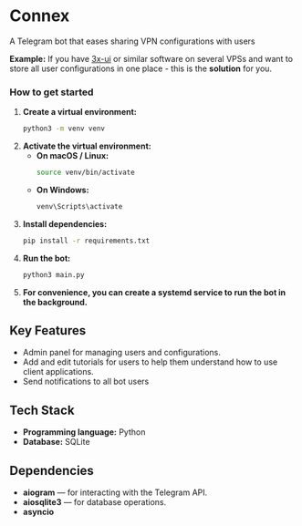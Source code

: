 # Connex
A Telegram bot that eases sharing VPN configurations with users

**Example:** If you have [3x-ui](https://github.com/MHSanaei/3x-ui) or similar software on several VPSs and want to store all user configurations in one place - this is the **solution** for you.

### How to get started

1.  **Create a virtual environment:**
    ```bash
    python3 -m venv venv
    ```
2.  **Activate the virtual environment:**
    * **On macOS / Linux:**
        ```bash
        source venv/bin/activate
        ```
    * **On Windows:**
        ```bash
        venv\Scripts\activate
        ```
3.  **Install dependencies:**
    ```bash
    pip install -r requirements.txt
    ```
4.  **Run the bot:**
    ```bash
    python3 main.py
    ```
5.  **For convenience, you can create a systemd service to run the bot in the background.**

## Key Features
- Admin panel for managing users and configurations.
- Add and edit tutorials for users to help them understand how to use client applications.
- Send notifications to all bot users
## Tech Stack
- **Programming language:** Python
- **Database:** SQLite

## Dependencies
- **aiogram** — for interacting with the Telegram API.
- **aiosqlite3** — for database operations.
- **asyncio**
